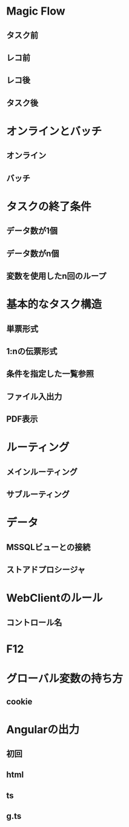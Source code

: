 # Magic Flow
## タスク前
## レコ前
## レコ後
## タスク後

# オンラインとバッチ
## オンライン
## バッチ

# タスクの終了条件
## データ数が1個
## データ数がn個
## 変数を使用したn回のループ

# 基本的なタスク構造
## 単票形式
## 1:nの伝票形式
## 条件を指定した一覧参照
## ファイル入出力
## PDF表示

# ルーティング
## メインルーティング
## サブルーティング

# データ
## MSSQLビューとの接続
## ストアドプロシージャ

# WebClientのルール
## コントロール名

# F12

# グローバル変数の持ち方
## cookie

# Angularの出力
## 初回
## html
## ts
## g.ts